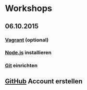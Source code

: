 # Workshops

## 06.10.2015

### [Vagrant](workshops/Vagrant.md) (optional)

### [Node.js](workshops/Nodejs.md) installieren

### [Git](workshops/Git.md) einrichten

## [GitHub](workshops/GitHub.md) Account erstellen

